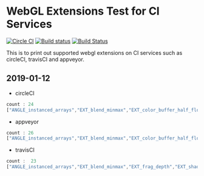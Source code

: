# WebGL Extensions Test for CI Services

[![Circle CI](https://circleci.com/gh/fuzhenn/webgl-extensions.svg?style=shield)](https://circleci.com/gh/fuzhenn/webgl-extensions) [![Build status](https://ci.appveyor.com/api/projects/status/oe3t4yryw7vdlxee?svg=true)](https://ci.appveyor.com/project/fuzhenn/webgl-extensions) [![Build Status](https://travis-ci.org/fuzhenn/webgl-extensions.svg?branch=master)](https://travis-ci.org/fuzhenn/webgl-extensions)

This is to print out supported webgl extensions on CI services such as circleCI, travisCI and appveyor.

## 2019-01-12

* circleCI
```js
count : 24
["ANGLE_instanced_arrays","EXT_blend_minmax","EXT_color_buffer_half_float","EXT_frag_depth","EXT_shader_texture_lod","EXT_sRGB","OES_element_index_uint","OES_standard_derivatives","OES_texture_float","OES_texture_float_linear","OES_texture_half_float","OES_texture_half_float_linear","OES_vertex_array_object","WEBGL_color_buffer_float","WEBGL_compressed_texture_s3tc","WEBKIT_WEBGL_compressed_texture_s3tc","WEBGL_compressed_texture_s3tc_srgb","WEBGL_debug_renderer_info","WEBGL_debug_shaders","WEBGL_depth_texture","WEBKIT_WEBGL_depth_texture","WEBGL_draw_buffers","WEBGL_lose_context","WEBKIT_WEBGL_lose_context"]
```
* appveyor
```js
count : 26
["ANGLE_instanced_arrays","EXT_blend_minmax","EXT_color_buffer_half_float","EXT_frag_depth","EXT_shader_texture_lod","EXT_texture_filter_anisotropic","WEBKIT_EXT_texture_filter_anisotropic","EXT_sRGB","OES_element_index_uint","OES_standard_derivatives","OES_texture_float","OES_texture_float_linear","OES_texture_half_float","OES_texture_half_float_linear","OES_vertex_array_object","WEBGL_color_buffer_float","WEBGL_compressed_texture_s3tc","WEBKIT_WEBGL_compressed_texture_s3tc","WEBGL_compressed_texture_s3tc_srgb","WEBGL_debug_renderer_info","WEBGL_debug_shaders","WEBGL_depth_texture","WEBKIT_WEBGL_depth_texture","WEBGL_draw_buffers","WEBGL_lose_context","WEBKIT_WEBGL_lose_context"]
```

* travisCI
```js
count :  23
["ANGLE_instanced_arrays","EXT_blend_minmax","EXT_frag_depth","EXT_shader_texture_lod","EXT_sRGB","OES_element_index_uint","OES_standard_derivatives","OES_texture_float","OES_texture_float_linear","OES_texture_half_float","OES_texture_half_float_linear","OES_vertex_array_object","WEBGL_color_buffer_float","WEBGL_compressed_texture_s3tc","WEBKIT_WEBGL_compressed_texture_s3tc","WEBGL_compressed_texture_s3tc_srgb","WEBGL_debug_renderer_info","WEBGL_debug_shaders","WEBGL_depth_texture","WEBKIT_WEBGL_depth_texture","WEBGL_draw_buffers","WEBGL_lose_context","WEBKIT_WEBGL_lose_context"]
```